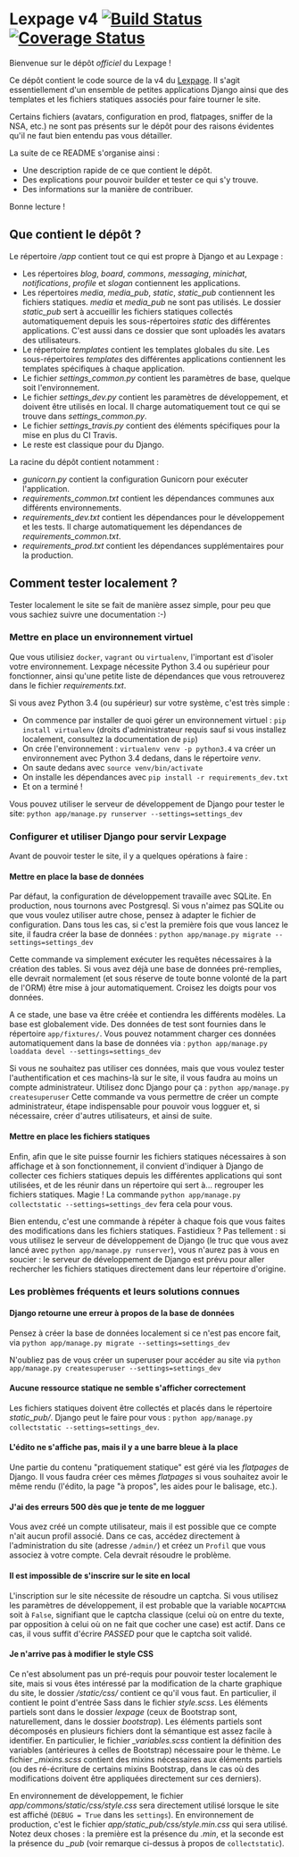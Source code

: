 # Lexpage v4 [![Build Status](https://travis-ci.org/AlexandreDecan/Lexpage.svg)](https://travis-ci.org/AlexandreDecan/Lexpage)  [![Coverage Status](https://coveralls.io/repos/AlexandreDecan/Lexpage/badge.svg?branch=master&service=github)](https://coveralls.io/github/AlexandreDecan/Lexpage?branch=master)

Bienvenue sur le dépôt *officiel* du Lexpage ! 

Ce dépôt contient le code source de la v4 du [Lexpage](http://www.lexpage.net).
Il s'agit essentiellement d'un ensemble de petites applications Django ainsi que des templates et les fichiers statiques
associés pour faire tourner le site. 

Certains fichiers (avatars, configuration en prod, flatpages, sniffer de la NSA, etc.) ne sont pas présents sur
le dépôt pour des raisons évidentes qu'il ne faut bien entendu pas vous détailler.

La suite de ce README s'organise ainsi : 
 - Une description rapide de ce que contient le dépôt. 
 - Des explications pour pouvoir builder et tester ce qui s'y trouve.
 - Des informations sur la manière de contribuer.
 
Bonne lecture !


## Que contient le dépôt ?

Le répertoire */app* contient tout ce qui est propre à Django et au Lexpage : 
 - Les répertoires *blog*, *board*, *commons*, *messaging*, *minichat*, *notifications*, *profile* et *slogan*
   contiennent les applications.
 - Les répertoires *media*, *media_pub*, *static*, *static_pub* contiennent les fichiers statiques. *media* et
   *media_pub* ne sont pas utilisés. Le dossier *static_pub* sert à accueillir les fichiers statiques collectés
   automatiquement depuis les sous-répertoires *static* des différentes applications. C'est aussi dans ce dossier
   que sont uploadés les avatars des utilisateurs. 
 - Le répertoire *templates* contient les templates globales du site. Les sous-répertoires *templates* des différentes
   applications contiennent les templates spécifiques
   à chaque application.
 - Le fichier *settings_common.py* contient les paramètres de base, quelque soit l'environnement.
 - Le fichier *settings_dev.py* contient les paramètres de développement, et doivent être utilisés en local.
   Il charge automatiquement tout ce qui se trouve dans *settings_common.py*.
 - Le fichier *settings_travis.py* contient des éléments spécifiques pour la mise en plus du CI Travis.
 - Le reste est classique pour du Django.
  
La racine du dépôt contient notamment :
 - *gunicorn.py* contient la configuration Gunicorn pour exécuter l'application.
 - *requirements_common.txt* contient les dépendances communes aux différents environnements.
 - *requirements_dev.txt* contient les dépendances pour le développement et les tests.
   Il charge automatiquement les dépendances de *requirements_common.txt*.
 - *requirements_prod.txt* contient les dépendances supplémentaires pour la production.
 
 
## Comment tester localement ?

Tester localement le site se fait de manière assez simple, pour peu que vous sachiez suivre une documentation :-)

### Mettre en place un environnement virtuel

Que vous utilisiez `docker`, `vagrant` ou `virtualenv`, l'important est d'isoler votre environnement.
Lexpage nécessite Python 3.4 ou supérieur pour fonctionner, ainsi qu'une petite liste de dépendances que
vous retrouverez dans le fichier *requirements.txt*.

Si vous avez Python 3.4 (ou supérieur) sur votre système, c'est très simple :
 - On commence par installer de quoi gérer un environnement virtuel : `pip install virtualenv` (droits d'administrateur
 requis sauf si vous installez localement, consultez la documentation de `pip`)
 - On crée l'environnement : `virtualenv venv -p python3.4` va créer un environnement avec Python 3.4 dedans,
   dans le répertoire *venv*.
 - On saute dedans avec `source venv/bin/activate`
 - On installe les dépendances avec `pip install -r requirements_dev.txt`
 - Et on a terminé !

Vous pouvez utiliser le serveur de développement de Django pour tester le site:
`python app/manage.py runserver --settings=settings_dev`

### Configurer et utiliser Django pour servir Lexpage

Avant de pouvoir tester le site, il y a quelques opérations à faire :

#### Mettre en place la base de données

Par défaut, la configuration de développement travaille avec SQLite. En production, nous tournons avec Postgresql.
Si vous n'aimez pas SQLite ou que vous voulez utiliser autre chose, pensez à adapter le fichier de configuration.
Dans tous les cas, si c'est la première fois que vous lancez le site, il faudra créer la base de données :
`python app/manage.py migrate --settings=settings_dev`

Cette commande va simplement exécuter les requêtes nécessaires à la création des tables.
Si vous avez déjà une base de données pré-remplies, elle devrait normalement (et sous réserve de toute bonne volonté
de la part de l'ORM) être mise à jour automatiquement. Croisez les doigts pour vos données.

A ce stade, une base va être créée et contiendra les différents modèles. La base est globalement vide.
Des données de test sont fournies dans le répertoire `app/fixtures/`.
Vous pouvez notamment charger ces données automatiquement dans la base de données via :
`python app/manage.py loaddata devel --settings=settings_dev`

Si vous ne souhaitez pas utiliser ces données, mais que vous voulez tester l'authentification et ces machins-là sur
le site, il vous faudra au moins un compte administrateur. Utilisez donc Django pour ça :
`python app/manage.py createsuperuser`
Cette commande va vous permettre de créer un compte administrateur, étape indispensable pour pouvoir vous logguer et,
si nécessaire, créer d'autres utilisateurs, et ainsi de suite.

#### Mettre en place les fichiers statiques

Enfin, afin que le site puisse fournir les fichiers statiques nécessaires à son affichage et à son fonctionnement,
il convient d'indiquer à Django de collecter ces fichiers statiques depuis les différentes applications qui sont
utilisées, et de les réunir dans un répertoire qui sert à... regrouper les fichiers statiques. Magie !
La commande `python app/manage.py collectstatic --settings=settings_dev` fera cela pour vous.

Bien entendu, c'est une commande à répéter à chaque fois que vous faites des modifications dans les fichiers statiques.
Fastidieux ? Pas tellement : si vous utilisez le serveur de développement de Django (le truc que vous avez lancé
avec `python app/manage.py runserver`), vous n'aurez pas à vous en soucier : le serveur de développement de Django
est prévu pour aller rechercher les fichiers statiques directement dans leur répertoire d'origine.


### Les problèmes fréquents et leurs solutions connues

#### Django retourne une erreur à propos de la base de données

Pensez à créer la base de données localement si ce n'est pas encore fait,
via `python app/manage.py migrate --settings=settings_dev`

N'oubliez pas de vous créer un superuser pour accéder au site via `python app/manage.py createsuperuser --settings=settings_dev`


#### Aucune ressource statique ne semble s'afficher correctement

Les fichiers statiques doivent être collectés et placés dans le répertoire *static_pub/*.
Django peut le faire pour vous : `python app/manage.py collectstatic --settings=settings_dev`.


#### L'édito ne s'affiche pas, mais il y a une barre bleue à la place

Une partie du contenu "pratiquement statique" est géré via les *flatpages* de Django.
Il vous faudra créer ces mêmes *flatpages* si vous souhaitez avoir le même rendu (l'édito, la
page "à propos", les aides pour le balisage, etc.).


#### J'ai des erreurs 500 dès que je tente de me logguer

Vous avez créé un compte utilisateur, mais il est possible que ce compte n'ait aucun profil
associé. Dans ce cas, accédez directement à l'administration du site (adresse `/admin/`) et créez
un `Profil` que vous associez à votre compte. Cela devrait résoudre le problème.

#### Il est impossible de s'inscrire sur le site en local

L'inscription sur le site nécessite de résoudre un captcha.
Si vous utilisez les paramètres de développement, il est probable que la variable `NOCAPTCHA`
soit à `False`, signifiant que le captcha classique (celui où on entre du texte, par opposition à
celui où on ne fait que cocher une case) est actif.
Dans ce cas, il vous suffit d'écrire *PASSED* pour que le captcha soit validé.

#### Je n'arrive pas à modifier le style CSS

Ce n'est absolument pas un pré-requis pour pouvoir tester localement le site, mais si vous êtes intéressé
par la modification de la charte graphique du site, le dossier */static/css/* contient ce qu'il vous faut.
En particulier, il contient le point d'entrée Sass dans le fichier *style.scss*.
Les éléments partiels sont dans le dossier *lexpage* (ceux de Bootstrap sont, naturellement, dans le dossier *bootstrap*).
Les éléments partiels sont décomposés en plusieurs fichiers dont la sémantique est assez facile à identifier.
En particulier, le fichier *_variables.scss* contient la définition des variables (antérieures à celles de Bootstrap)
nécessaire pour le thème. Le fichier *_mixins.scss* contient des mixins nécessaires aux éléments partiels
(ou des ré-écriture de certains mixins Bootstrap, dans le cas où des modifications doivent être appliquées
directement sur ces derniers).

En environnement de développement, le fichier *app/commons/static/css/style.css* sera directement utilisé lorsque le
site est affiché (`DEBUG = True` dans les `settings`).
En environnement de production, c'est le fichier *app/static_pub/css/style.min.css* qui sera utilisé.
Notez deux choses : la première est la présence du *.min*, et la seconde est la présence du *_pub*
(voir remarque ci-dessus à propos de `collectstatic`).
